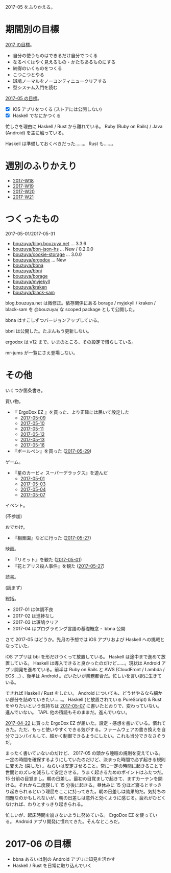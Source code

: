 2017-05 をふりかえる。

# 期間別の目標

[2017 の目標][2016-12-31]。

- 自分の使うものはできるだけ自分でつくる
- なるべくはやく見えるもの・かたちあるものにする
- 納得のいくものをつくる
- こつこつとやる
- 斑鳩ノーマルをノーコンティニュークリアする
- 型システム入門を読む

[2017-05 の目標][2017-04-30]。

- [x] iOS アプリをつくる (ストアには公開しない)
- [x] Haskell でなにかつくる

忙しさを理由に Haskell / Rust から離れている。 Ruby (Ruby on Rails) / Java (Android) を主に触っている。

Haskell は準備しておくべきだった……。 Rust も……。

# 週別のふりかえり

- [2017-W18][2017-05-07]
- [2017-W19][2017-05-14]
- [2017-W20][2017-05-21]
- [2017-W21][2017-05-28]

# つくったもの

2017-05-01/2017-05-31

- [bouzuya/blog.bouzuya.net][] ... 3.3.6
- [bouzuya/bbn-json-hs][] ... New / 0.2.0.0
- [bouzuya/cookie-storage][] ... 3.0.0
- [bouzuya/ergodox][] ... New
- [bouzuya/bbna][]
- [bouzuya/bbni][]
- [bouzuya/borage][]
- [bouzuya/myjekyll][]
- [bouzuya/kraken][]
- [bouzuya/black-sam][]

blog.bouzuya.net は微修正。依存関係にある borage / myjekyll / kraken / black-sam を @bouzuya/ な scoped package として公開した。

bbna はすこしずつバージョンアップしている。

bbni は公開した。たぶんもう更新しない。

ergodox は v12 まで。いまのところ、その設定で慣らしている。

mr-jums が一覧にさえ登場しない。

# その他

いくつか箇条書き。

買い物。

- 『 ErgoDox EZ 』を買った、より正確には届いて設定した
  - [2017-05-09][]
  - [2017-05-10][]
  - [2017-05-11][]
  - [2017-05-12][]
  - [2017-05-13][]
  - [2017-05-16][]
- 『ボールペン』を買った ([2017-05-29][])

ゲーム。

- 『星のカービィ スーパーデラックス』を遊んだ
  - [2017-05-01][]
  - [2017-05-03][]
  - [2017-05-04][]
  - [2017-05-07][]

イベント。

(不参加)

おでかけ。

- 『相楽園』などに行った ([2017-05-27][])

映画。

- 『リミット』を観た ([2017-05-01][])
- 『花とアリス殺人事件』を観た ([2017-05-27][])

読書。

(読まず)

総括。

- 2017-01 は体調不良
- 2017-02 は進捗なし
- 2017-03 は斑鳩クリア
- 2017-04 はプログラミング言語の基礎概念・ bbna 公開

さて 2017-05 はどうか。先月の予想では iOS アプリおよび Haskell への挑戦となっていた。

iOS アプリは bbi を形だけつくって放置している。 Haskell は途中まで進めて放置している。 Haskell は導入できると良かったのだけど……。現状は Android アプリ開発を進めている。前半は Ruby on Rails と AWS (CloudFront / Lambda / ECS ...) 、後半は Android 。だいたいが業務都合だ。忙しいを言い訳に生きている。

できれば Haskell / Rust をしたい。 Android についても、どうせやるなら細かい部分を詰めていきたい……。 Haskell (と放置されている PureScript) & Rust をやりたいという気持ちは [2017-05-07][] に書いたとおりで、変わっていない。進んでいない。 TAPL 他の積読もそのままだ。進んでいない。

[2017-04-22][] に買った ErgoDox EZ が届いた。設定・感想を書いている。慣れてきた。ただ、もっと使いやすくできる気がする。ファームウェアの書き換えを自分でコンパイルして、細かく制御できるようにしたい。これも当分できなさそうだ。

まったく書いていないのだけど、 2017-05 の頭から睡眠の規則を変えている。一定の時間を確保するようにしていたのだけど、決まった時間で必ず起きる規則に変えた (戻した) 。ねらいは安定させること。常に一定の時間に起きることで世間とのズレを減らして安定させる。うまく起きるためのポイントはふたつだ。 15 分前の目覚まし。朝の日差し。最初の目覚ましで起きて、まずカーテンを開ける。それから二度寝して 15 分後に起きる。昼休みに 15 分ほど寝るとすっきり起きられるという理屈をここに持ってきた。朝の日差しは効果的だ。気持ちの問題なのかもしれないが、朝の日差しは意外と効くように感じる。疲れがひどくなければ、わりとすっきり起きられる。

忙しいが、起床時間を崩さないように努めている。 ErgoDox EZ を使っている。 Android アプリ開発に慣れてきた。そんなところだ。

# 2017-06 の目標

- bbna あるいは別の Android アプリに知見を活かす
- Haskell / Rust を日常に取り込んでいく

[2016-12-31]: https://blog.bouzuya.net/2016/12/31/
[2017-04-22]: https://blog.bouzuya.net/2017/04/22/
[2017-04-30]: https://blog.bouzuya.net/2017/04/30/
[2017-05-01]: https://blog.bouzuya.net/2017/05/01/
[2017-05-03]: https://blog.bouzuya.net/2017/05/03/
[2017-05-04]: https://blog.bouzuya.net/2017/05/04/
[2017-05-07]: https://blog.bouzuya.net/2017/05/07/
[2017-05-09]: https://blog.bouzuya.net/2017/05/09/
[2017-05-10]: https://blog.bouzuya.net/2017/05/10/
[2017-05-11]: https://blog.bouzuya.net/2017/05/11/
[2017-05-12]: https://blog.bouzuya.net/2017/05/12/
[2017-05-13]: https://blog.bouzuya.net/2017/05/13/
[2017-05-14]: https://blog.bouzuya.net/2017/05/14/
[2017-05-16]: https://blog.bouzuya.net/2017/05/16/
[2017-05-21]: https://blog.bouzuya.net/2017/05/21/
[2017-05-27]: https://blog.bouzuya.net/2017/05/27/
[2017-05-28]: https://blog.bouzuya.net/2017/05/28/
[2017-05-29]: https://blog.bouzuya.net/2017/05/29/
[bouzuya/bbn-json-hs]: https://github.com/bouzuya/bbn-json-hs
[bouzuya/bbna]: https://github.com/bouzuya/bbna
[bouzuya/bbni]: https://github.com/bouzuya/bbni
[bouzuya/black-sam]: https://github.com/bouzuya/black-sam
[bouzuya/blog.bouzuya.net]: https://github.com/bouzuya/blog.bouzuya.net
[bouzuya/borage]: https://github.com/bouzuya/borage
[bouzuya/cookie-storage]: https://github.com/bouzuya/cookie-storage
[bouzuya/ergodox]: https://github.com/bouzuya/ergodox
[bouzuya/kraken]: https://github.com/bouzuya/kraken
[bouzuya/myjekyll]: https://github.com/bouzuya/myjekyll
